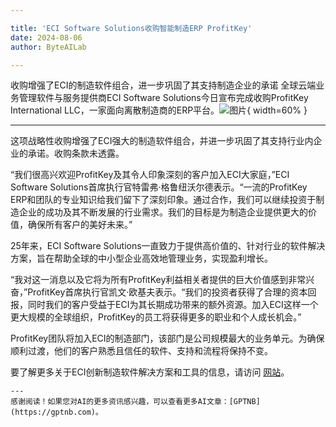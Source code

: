 ```yaml
---

title: 'ECI Software Solutions收购智能制造ERP ProfitKey'
date: 2024-08-06
author: ByteAILab

---
```


收购增强了ECI的制造软件组合，进一步巩固了其支持制造企业的承诺
全球云端业务管理软件与服务提供商ECI Software Solutions今日宣布完成收购ProfitKey International LLC，一家面向离散制造商的ERP平台。![图片](https://ai-techpark.com/wp-content/uploads/2024/08/ECI-960x540.jpg){ width=60% }

---
这项战略性收购增强了ECI强大的制造软件组合，并进一步巩固了其支持行业内企业的承诺。收购条款未透露。

“我们很高兴欢迎ProfitKey及其令人印象深刻的客户加入ECI大家庭，”ECI Software Solutions首席执行官特雷弗·格鲁纽沃尔德表示。“一流的ProfitKey ERP和团队的专业知识给我们留下了深刻印象。通过合作，我们可以继续投资于制造企业的成功及其不断发展的行业需求。我们的目标是为制造企业提供更大的价值，确保所有客户的美好未来。”

25年来，ECI Software Solutions一直致力于提供高价值的、针对行业的软件解决方案，旨在帮助全球的中小型企业高效地管理业务，实现盈利增长。

“我对这一消息以及它将为所有ProfitKey利益相关者提供的巨大价值感到非常兴奋，”ProfitKey首席执行官凯文·欧基夫表示。“我们的投资者获得了合理的资本回报，同时我们的客户受益于ECI为其长期成功带来的额外资源。加入ECI这样一个更大规模的全球组织，ProfitKey的员工将获得更多的职业和个人成长机会。”

ProfitKey团队将加入ECI的制造部门，该部门是公司规模最大的业务单元。为确保顺利过渡，他们的客户熟悉且信任的软件、支持和流程将保持不变。

要了解更多关于ECI创新制造软件解决方案和工具的信息，请访问 [网站](https://ai-techpark.com/eci-software-solutions-acquires-smart-manufacturing-erp-profitkey/)。


```
---
感谢阅读！如果您对AI的更多资讯感兴趣，可以查看更多AI文章：[GPTNB](https://gptnb.com)。